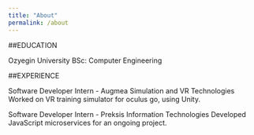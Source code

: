 ```yaml
---
title: "About"
permalink: /about
---
```


##EDUCATION

Ozyegin University
BSc: Computer Engineering

##EXPERIENCE

Software Developer Intern - Augmea Simulation and VR Technologies
Worked on VR training simulator for oculus go, using Unity.

Software Developer Intern - Preksis Information Technologies
Developed JavaScript microservices for an ongoing project.

